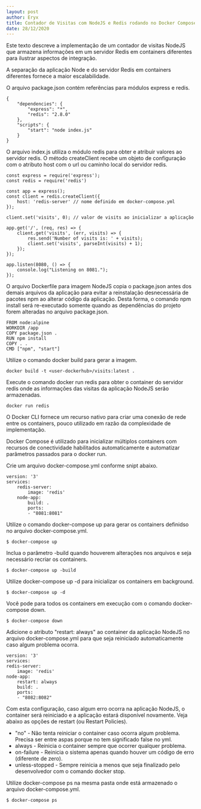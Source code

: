 ```yaml
---
layout: post
author: Eryx
title: Contador de Visitas com NodeJS e Redis rodando no Docker Compose
date: 28/12/2020
---
```


Este texto descreve a implementação de um contador de visitas NodeJS que armazena informações em um servidor Redis em containers diferentes para ilustrar aspectos de integração.

A separação da aplicação Node e do servidor Redis em containers diferentes fornece a maior escalabilidade.

O arquivo package.json contém referências para módulos express e redis.

    {
        "dependencies": {
            "express": "*",
            "redis": "2.8.0"
        },
        "scripts": {
            "start": "node index.js"
        }
    }

O arquivo index.js utiliza o módulo redis para obter e atribuir valores ao servidor redis. O método createClient recebe um objeto de configuração com o atributo host com o url ou caminho local do servidor redis.

    const express = require('express');
    const redis = require('redis')

    const app = express();
    const client = redis.createClient({
        host: 'redis-server' // nome definido em docker-compose.yml 
    });

    client.set('visits', 0); // valor de visits ao inicializar a aplicação

    app.get('/', (req, res) => {
        client.get('visits', (err, visits) => {
            res.send('Number of visits is: ' + visits);
            client.set('visits', parseInt(visits) + 1);
        });
    });

    app.listen(8080, () => {
        console.log("Listening on 8081.");
    });

O arquivo Dockerfile para imagem NodeJS copia o package.json antes dos demais arquivos da aplicação para evitar a reinstalação desnecessária de pacotes npm ao alterar código da aplicação. Desta forma, o comando npm install será re-executado somente quando as dependências do projeto forem alteradas no arquivo package.json.

    FROM node:alpine
    WORKDIR /app
    COPY package.json .
    RUN npm install
    COPY . .
    CMD ["npm", "start"]

Utilize o comando docker build para gerar a imagem.

    docker build -t <user-dockerhub>/visits:latest .

Execute o comando docker run redis para obter o container do servidor redis onde as informações das visitas da aplicação NodeJS serão armazenadas.

    docker run redis

 O Docker CLI fornece um recurso nativo para criar uma conexão de rede entre os containers, pouco utilizado em razão da complexidade de implementação.

Docker Compose é utilizado para inicializar múltiplos containers com recursos de conectividade habilitados automaticamente e automatizar parâmetros passados para o docker run.

Crie um arquivo docker-compose.yml conforme snipt abaixo.

    version: '3'
    services:
        redis-server:
            image: 'redis'
        node-app:
            build: .
            ports:
            - "8081:8081"

Utilize o comando docker-compose up para gerar os containers definidso no arquivo docker-compose.yml. 

    $ docker-compose up

Inclua o parâmetro -build quando houverem alterações nos arquivos e seja necessário recriar os containers.

    $ docker-compose up -build

Utilize docker-compose up -d para inicializar os containers em background.

    $ docker-compose up -d

Você pode para todos os containers em execução com o comando docker-compose down.

    $ docker-compose down

Adicione o atributo "restart: always" ao container da aplicação NodeJS no arquivo docker-compose.yml para que seja reiniciado automaticamente caso algum problema ocorra.

    version: '3'
    services:
    redis-server:
        image: 'redis'
    node-app:
        restart: always
        build: .
        ports:
        - "8082:8082"

Com esta configuração, caso algum erro ocorra na aplicação NodeJS, o container será reiniciado e a aplicação estará disponível novamente. Veja abaixo as opções de restart (ou Restart Policies).

* "no" - Não tenta reiniciar o container caso ocorra algum problema. Precisa ser entre aspas porque no tem significado false no yml.
* always - Reinicia o container sempre que ocorrer qualquer problema.
* on-failure - Reinicia o sistema apenas quando houver um código de erro (diferente de zero).
* unless-stopped - Sempre reinicia a menos que seja finalizado pelo desenvolvedor com o comando docker stop.

Utilize docker-compose ps na mesma pasta onde está armazenado o arquivo docker-compose.yml.

    $ docker-compose ps



